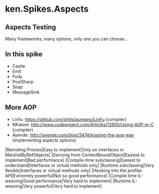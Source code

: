 ken.Spikes.Aspects
==================

Aspects Testing
---------------
Many frameworks, many options, only one you can choose...

In this spike
-------------
* Castle
* Emit
* Fody
* PostSharp
* Snap
* MessageSink

More AOP
--------
* Linfu: https://github.com/philiplaureano/LinFu (compiler)
* NKalore: http://www.codeproject.com/Articles/12650/Using-AOP-in-C (compiler)
* Ayende:	http://ayende.com/blog/3474/logging-the-aop-way (implementing aspects options)

|Remoting Proxies|Easy to implement|Only on interfaces or MarshalByRefObjects|
|Deriving from ContextBoundObject|Easiest to implement|Bad performance|
|Compile-time subclassing|Easiest to understand|Interfaces or virtual methods only|
|Runtime subclassing|Very flexible|Interfaces or virtual methods only|
|Hooking into the profiler API|Extremely powerful|Not so good performance|
|Compile time IL-weaving|Good performance|Very hard to implement|
|Runtime IL-weaving|Very powerful|Very hard to implement|